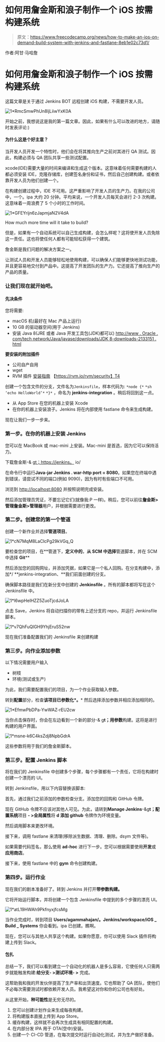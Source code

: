 # 如何用詹金斯和浪子制作一个 iOS 按需构建系统

> 原文：<https://www.freecodecamp.org/news/how-to-make-an-ios-on-demand-build-system-with-jenkins-and-fastlane-8eb1e02c73d1/>

作者:阿甘·马哈詹

# 如何用詹金斯和浪子制作一个 iOS 按需构建系统

这篇文章是关于通过 Jenkins BOT 远程创建 iOS 构建，不需要开发人员。

![1*RmcSmwPhUn8ljLiiwYxK0A](img/c1f6007b55df24c2d7c5ad9805bccc01.png)

开始之前，我想说这是我的第一篇文章。因此，如果有什么可以改进的地方，请随时发表评论:)

#### 为什么这是个好主意？

当开发人员开发一个特性时，他们会在将其推向生产之前对其进行 QA 测试。因此，构建必须与 QA 团队共享一些测试配置。

xcode(IDE)需要大量的时间来编译和生成这个版本。这意味着任何需要构建的人都必须安装 IDE，克隆存储库，创建签名身份和证书，然后自己创建构建。或者依靠开发人员为他们创建一个。

在构建创建过程中，IDE 不可用。这严重影响了开发人员的生产力。在我的公司中，一个。ipa 大约 20 分钟。平均来说，一个开发人员每天会进行 2-3 次构建。这意味着一周浪费了 5 个小时的工作时间。

![1*GFEYrijn6zJapmjaN2V4dA](img/e9db591aa9f953351e2774ff7402d4c2.png)

How much more time will it take to build?

但是，如果有一个自动系统可以自己生成构建，会怎么样呢？这将使开发人员免除这一责任。这也将使任何人都有可能轻松获得一个建筑。

詹金斯是我们问题的解决方案之一。

让测试人员和开发人员能够轻松地使用构建，可以确保人们能够更快地测试功能，并且更容易地交付到产品中。这提高了开发团队的生产力。它还提高了推向生产的产品的质量。

### 让我们现在就开始吧。

#### **先决条件**

您将需要:

*   macOS 机(最好在 Mac 产品上运行)
*   10 GB 的驱动器空间(用于 Jenkins)
*   安装 Java 8(JRE 或者 Java 开发工具包(JDK)都可以)
    [http://www . Oracle . com/tech network/Java/javase/downloads/JDK 8-downloads-2133151 . html](http://www.oracle.com/technetwork/java/javase/downloads/jdk8-downloads-2133151.html)

**要安装的附加插件**

*   公司自产自用
*   wget
*   RVM 插件
    [安装指南](http://usabilityetc.com/articles/ruby-on-mac-os-x-with-rvm/)
    【https://rvm.io/rvm/security】T4

创建一个包含文件的分支，文件名为`Jenkinsfile`，样本代码为:
`*node {*`
`*sh ‘echo HelloWorld’*`
`*}*`
，命名为 **jenkins-integration** 。稍后将回到这一点。

*   从 App Store 在您的机器上安装 Xcode
*   在你的机器上安装浪子。Jenkins 将在内部使用 fastlane 命令来生成构建。

现在让我们一步一步来。

### **第一步。在你的机器上安装 Jenkins**

您可以在 MacBook 或 mac-mini 上安装。Mac-mini 是首选，因为它可以保持活力。

下载詹金斯-& g[t；https://jenkins。](https://jenkins.io/) io/

在命令行中运行**Java-jar Jenkins . war-http port = 8080**。如果您在终端中遇到错误，请尝试不同的端口(例如 9090)，因为有时有些端口不可用。

浏览到 [http://localhost:8080](http://localhost:8080) 并按照说明完成安装。

然后添加管理员凭证，不要忘记它们(就像我:P 一样)。稍后，您可以前往**詹金斯>管理詹金斯>管理器**用户，并根据需要进行更改。

### 第二步。创建您的第一个管道

创建一个新作业并选择**管道项目**。

![1*cN7MqM8LaClcPg29kVGq_Q](img/2c0d6c1704c0b8dc58db12e0fc4d1a54.png)

要检查您的项目，在**管道下，**定义中的**，**从 SCM 中选择**管道脚本，并在 SCM 中选择 **Git****

然后添加您的回购网址，并添加凭据，如果它是一个私人回购。在分支构建中，添加*/ **jenkins-integration、**我们前面创建的分支。

确保脚本路径是我们在新分支中创建的 **Jenkinsfile** 。所有的脚本都将写在这个 Jenkinsfile 中。

![1*l6wpHeIHZZ5ZuoTjcdJoLA](img/96596aec2f56d3bd5a9cbce7fbb46750.png)

点击 Save，Jenkins 将自动扫描你的带有上述分支的 repo，并运行 Jenkinsfile 脚本。

![1*v7QhFuQlGH9YhjEruS52nw](img/fce4532fa69a25ce3482d59cc564ca92.png)

现在我们准备配置我们的 Jenkinsfile 来创建构建

### 第三步。向作业添加参数

以下情况需要用户输入

*   树枝
*   环境(测试或生产)

为此，我们需要配置我们的项目，为一个作业获取输入参数。

转到**配置**部分，检查**该项目已参数化*。***
然后选择添加参数并相应添加相同的。

![1*EfmwPbDPa-YwWAZ-rEU2cw](img/79d865c0885a812876eec3668ceca7b0.png)

当你点击保存时，你会在左边看到一个新的部分-& g**t；用参数**构建。这将是进行构建的用户界面。

![1*msne-k6C4ksZdj8NpbGdrA](img/e97a8cf9b5c2453904743013835153f7.png)

这些参数将用于我们的詹金斯脚本。

### 第三步。配置 Jenkins 脚本

将在我们的 Jenkinsfile 中创建多个步骤，每个步骤都有一个责任，它将在构建时创建一个漂亮的 UI。

转到 Jenkinsfile，用以下内容替换该脚本:

首先，通过我们之前添加的参数检查分支。添加您的回购和 GitHub 令牌。

现在 GitHub 令牌不应该对其他人可见。为此，请转到**Manage Jenkins**-&g**t；配置系统**项目 **- >全局属性**将 **d 添加 github** 令牌作为环境变量。

然后调用脚本来更改环境。

接下来，调用 fastlane 来清理(移除派生数据、清理、删除。dsym 文件等)。

如果需要代码签名，那么使用 **ad-hoc** 进行下一步。您可以根据需要使用**开发**或**应用商店**。

接下来，使用 fastlane 中的 **gym** 命令创建构建。

### 第四步。运行作业

现在我们的剧本准备好了。转到 Jenkins 并打开**带参数构建。**

它将开始运行脚本，并将创建一个包含 Jenkinsfile 中提到的多个步骤的漂亮 UI。

![1*atL19HWAh9PkfnyxjfcsMg](img/cb0fcf86eabc2e4543e821b5ee24e175.png)

当作业完成时，转到项目 **Users/agammahajan/。Jenkins/workspace/iOS _ Build _ Systems**
你会看到。ipa 已创建。瞧啊。

现在，您可以与其他人共享这个构建。如果你愿意，你可以使用 Slack 插件将构建上传到 Slack。

#### 包扎

总结一下，我们可以看到建立一个自动化的机器人是多么容易，它使任何人只需两步就能触发构建:**给分支- >测试环境- >** 完成。

这帮助我和我的开发伙伴提高了生产率和出货速度。它也帮助了 QA 团队，使他们不必每次需要测试时都依赖开发人员。我希望这对你和你的公司也有好处。

从这里开始，**种可能性**是无穷无尽的。

1.  您可以创建计划作业来生成每夜构建。
2.  将构建版本直接上传到 App Store。
3.  缓存构建，这样就不会再次生成具有相同配置的构建。
4.  在内部分发 IPA 用于 OTA(空中)安装。
5.  创建一个 CI-CD 管道，在每次提交时运行自动化测试，并为生产做好准备。